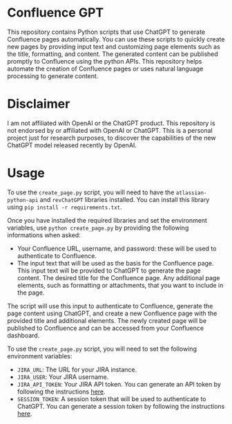 # Confluence GPT
This repository contains Python scripts that use ChatGPT to generate Confluence pages automatically. You can use these scripts to quickly create new pages by providing input text and customizing page elements such as the title, formatting, and content. The generated content can be published promptly to Confluence using the python APIs. This repository helps automate the creation of Confluence pages or uses natural language processing to generate content.


# Disclaimer
I am not affiliated with OpenAI or the ChatGPT product. 
This repository is not endorsed by or affiliated with OpenAI or ChatGPT.
This is a personal project just for research purposes, to discover the capabilities of the new ChatGPT model released recently by OpenAI.


# Usage

To use the `create_page.py` script, you will need to have the `atlassian-python-api` and `revChatGPT` libraries installed. 
You can install this library using `pip install -r requirements.txt`.

Once you have installed the required libraries and set the environment variables, use `python create_page.py` by providing the following informations when asked:

- Your Confluence URL, username, and password: these will be used to authenticate to Confluence.
- The input text that will be used as the basis for the Confluence page. This input text will be provided to ChatGPT to generate the page content.
The desired title for the Confluence page.
Any additional page elements, such as formatting or attachments, that you want to include in the page.

The script will use this input to authenticate to Confluence, generate the page content using ChatGPT, and create a new Confluence page with the provided title and additional elements. The newly created page will be published to Confluence and can be accessed from your Confluence dashboard.

To use the `create_page.py` script, you will need to set the following environment variables:

-   `JIRA_URL`: The URL for your JIRA instance.
-   `JIRA_USER`: Your JIRA username.
-   `JIRA_API_TOKEN`: Your JIRA API token. You can generate an API token by following the instructions [here](https://confluence.atlassian.com/cloud/api-tokens-938839638.html).
-   `SESSION_TOKEN`: A session token that will be used to authenticate to ChatGPT. You can generate a session token by following the instructions [here](https://github.com/acheong08/ChatGPT/wiki/Setup).
